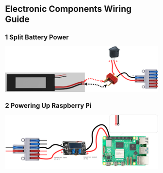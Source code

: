 # Electronic Components Wiring Guide

## 1 Split Battery Power
![battery-switch-splitter](/_DOCS/assemble/wiring/images/battery-switch-splitter.png)

## 2 Powering Up Raspberry Pi
![splitter-buck-rpi](/_DOCS/assemble/wiring/images/splitter-adj_buck-rpi5.png)
